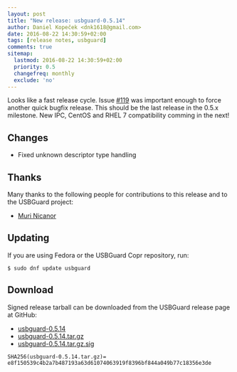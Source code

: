 ```yaml
---
layout: post
title: "New release: usbguard-0.5.14"
author: Daniel Kopeček <dnk1618@gmail.com>
date: 2016-08-22 14:30:59+02:00
tags: [release notes, usbguard]
comments: true
sitemap:
  lastmod: 2016-08-22 14:30:59+02:00
  priority: 0.5
  changefreq: monthly
  exclude: 'no'
---
```


Looks like a fast release cycle. Issue [#119](https://github.com/dkopecek/usbguard/issues/119) was important enough
to force another quick bugfix release. This should be the last release in the 0.5.x milestone. New IPC, CentOS and
RHEL 7 compatibility comming in the next!

## Changes

 * Fixed unknown descriptor type handling

## Thanks

Many thanks to the following people for contributions to this release and to the USBGuard project:

 * [Muri Nicanor](https://github.com/murinicanor)

## Updating

If you are using Fedora or the USBGuard Copr repository, run:

    $ sudo dnf update usbguard

## Download

Signed release tarball can be downloaded from the USBGuard release page at GitHub:

 * [usbguard-0.5.14](https://github.com/dkopecek/usbguard/releases/tag/usbguard-0.5.14)
 * [usbguard-0.5.14.tar.gz](https://github.com/dkopecek/usbguard/releases/download/usbguard-0.5.14/usbguard-0.5.14.tar.gz)
 * [usbguard-0.5.14.tar.gz.sig](https://github.com/dkopecek/usbguard/releases/download/usbguard-0.5.14/usbguard-0.5.14.tar.gz.sig)

```
SHA256(usbguard-0.5.14.tar.gz)= e8f150539c4b2a7b487193a63d61074063919f8396bf844a049b77c18356e3de
```
